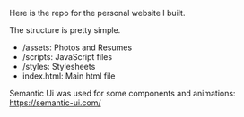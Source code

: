 Here is the repo for the personal website I built.

The structure is pretty simple.

- /assets: Photos and Resumes
- /scripts: JavaScript files
- /styles: Stylesheets
- index.html: Main html file

Semantic Ui was used for some components and animations: https://semantic-ui.com/
